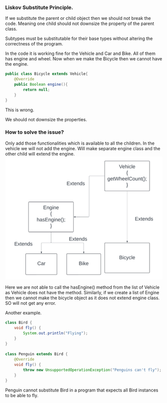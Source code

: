 ### Liskov Substitute Principle.

If we substitute the parent or child object then we should not break the code. Meaning one child should not downsize the property of the parent class.

Subtypes must be substitutable for their base types without altering the correctness of the program.

In the code it is working fine for the Vehicle and Car and Bike. All of them has engine and wheel.
Now when we make the Bicycle then we cannot have the engine.
```java
public class Bicycle extends Vehicle{
    @Override
    public Boolean engine(){
        return null;
    }
}
```
This is wrong.


We should not downsize the properties.

### How to solve the issue?
Only add those functionalities which is available to all the children. In the vehicle we will not add the engine.
Will make separate engine class and the other child will extend the engine.
![img_1.png](LiskovSubstitutionPrinciple.png)

Here we are not able to call the hasEngine() method from the list of Vehicle as Vehicle does not have the method.
Similarly, if we create a list of Engine then we cannot make the bicycle object as it does not extend engine class.
SO will not get any error.

Another example.
```java
class Bird {
    void fly() {
        System.out.println("Flying");
    }
}

class Penguin extends Bird {
    @Override
    void fly() {
        throw new UnsupportedOperationException("Penguins can't fly");
    }
}
```
Penguin cannot substitute Bird in a program that expects all Bird instances to be able to fly.
